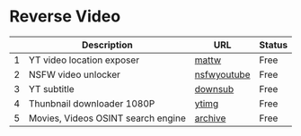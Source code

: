# Reverse Video 
|     | Description   | URL | Status |
| --- | --- | --- | ---|
| 1 | YT video location exposer |  [mattw](https://mattw.io/youtube-geofind/) | Free |
| 2 | NSFW video unlocker |  [nsfwyoutube]() | Free |
| 3 | YT subtitle |  [downsub](http://downsub.com/) | Free |
| 4 | Thunbnail downloader 1080P |  [ytimg](http://i.ytimg.com/vi/#/0.jpg) | Free |
| 5 | Movies, Videos OSINT search engine |  [archive](https://archive.org/details/movies) | Free |
